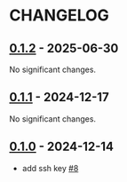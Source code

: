 # CHANGELOG

<!-- towncrier release notes start -->

## [0.1.2](https://github.com/joamatab/install_new_computer/releases/tag/v0.1.2) - 2025-06-30

No significant changes.


## [0.1.1](https://github.com/joamatab/install_new_computer/releases/tag/v0.1.1) - 2024-12-17

No significant changes.


## [0.1.0](https://github.com/joamatab/install_new_computer/releases/tag/v0.1.0) - 2024-12-14

- add ssh key [#8](https://github.com/joamatab/install_new_computer/pull/#8)
